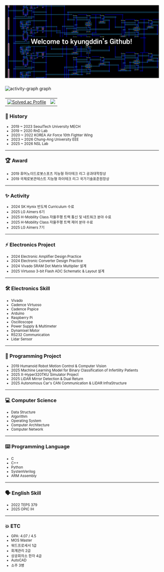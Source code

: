 ###
<div align="center">
  <img src="https://github.com/kyungddin/kyungddin/blob/main/github_front.png" />
</div>

###


<img src="https://github-readme-activity-graph.vercel.app/graph?username=kyungddin&radius=16&theme=github-compact&area=true&order=5" height="300" alt="activity-graph graph"  />


###

<div align="center">

<table>
  <tr>
    <td>
      <a href="https://solved.ac/kyungddin">
        <img src="http://mazassumnida.wtf/api/v2/generate_badge?boj=kyungddin" alt="Solved.ac Profile"/>
      </a>
    </td>
    <td>
      <img src="http://mazandi.herokuapp.com/api?handle=kyungddin&theme=dark"/>
    </td>
  </tr>
</table>

</div>

### 🚩 History
<small>

- 2019 ~ 2023 SeoulTech University MECH  
- 2019 ~ 2020 RnD Lab  
- 2020 ~ 2022 KOREA Air Force 10th Fighter Wing  
- 2023 ~ 2026 Chung-Ang University EEE  
- 2025 ~ 2026 NSL Lab  

</small>

---

### 🏆 Award
<small>

- 2019 휴머노이드로봇스포츠 지능형 하이테크 리그 공과대학장상  
- 2019 국제로봇콘테스트 지능형 하이테크 리그 국가기술표준원장상  

</small>

---

### ✨ Activity
<small>

- 2024 SK Hynix 반도체 Curriculum 수료  
- 2025 LG Aimers 6기  
- 2025 H-Mobility Class 자율주행 트랙 통신 및 네트워크 분야 수료  
- 2025 H-Mobility Class 자율주행 트랙 제어 분야 수료  
- 2025 LG Aimers 7기  

</small>

---

### ⚡ Electronics Project
<small>

- 2024 Electronic Amplifier Design Practice  
- 2024 Electronic Converter Design Practice  
- 2024 Vivado SRAM Dot Matrix Multiplier 설계  
- 2025 Virtuoso 3-bit Flash ADC Schematic & Layout 설계  

</small>

---

### 🛠️ Electronics Skill
<small>

- Vivado  
- Cadence Virtuoso  
- Cadence Pspice  
- Arduino  
- Raspberry Pi  
- Oscilloscope  
- Power Supply & Multimeter  
- Dynamixel Motor  
- RS232 Communication  
- Lidar Sensor  

</small>

---

### 📑 Programming Project
<small>

- 2019 Humanoid Robot Motion Control & Computer Vision  
- 2025 Machine Learning Model for Binary Classification of Infertility Patients  
- 2025 X-Hyper320TKU Simulator Project  
- 2025 LiDAR Mirror Detection & Dual Return  
- 2025 Autonomous Car's CAN Communication & LiDAR InfraStructure  

</small>

---

### 💻 Computer Science
<small>

- Data Structure  
- Algorithm  
- Operating System  
- Computer Architecture  
- Computer Network  

</small>

---

### ⌨️ Programming Language
<small>

- C  
- C++  
- Python  
- SystemVerilog  
- ARM Assembly  

</small>

---

### 🗣️ English Skill
<small>

- 2022 TEPS 379  
- 2025 OPIC IH  

</small>

---

### 💥 ETC
<small>

- GPA: 4.07 / 4.5  
- MOS Master  
- 워드프로세서 1급  
- 회계관리 2급  
- 상공회의소 한자 4급  
- AutoCAD  
- 소주 3병  

</small>